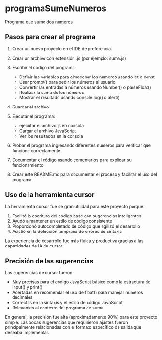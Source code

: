 # programaSumeNumeros
Programa que sume dos números

## Pasos para crear el programa

1. Crear un nuevo proyecto en el IDE de preferencia.

2. Crear un archivo con extensión .js (por ejemplo: suma.js)

3. Escribir el código del programa:
   - Definir las variables para almacenar los números usando let o const
   - Usar prompt() para pedir los números al usuario
   - Convertir las entradas a números usando Number() o parseFloat()
   - Realizar la suma de los números
   - Mostrar el resultado usando console.log() o alert()

4. Guardar el archivo

5. Ejecutar el programa:
   - ejecutar el archivo js en consola
   - Cargar el archivo JavaScript
   - Ver los resultados en la consola

6. Probar el programa ingresando diferentes números para verificar que funcione correctamente

7. Documentar el código usando comentarios para explicar su funcionamiento

8. Crear este README.md para documentar el proceso y facilitar el uso del programa

## Uso de la herramienta cursor

La herramienta cursor fue de gran utilidad para este proyecto porque:
1. Facilitó la escritura del código base con sugerencias inteligentes
2. Ayudó a mantener un estilo de código consistente
3. Proporcionó autocompletado de código que agilizó el desarrollo
4. Asistió en la detección temprana de errores de sintaxis

La experiencia de desarrollo fue más fluida y productiva gracias a las capacidades de IA de cursor.

## Precisión de las sugerencias

Las sugerencias de cursor fueron:
- Muy precisas para el código JavaScript básico como la estructura de input() y print()
- Acertadas en recomendar el uso de float() para manejar números decimales
- Correctas en la sintaxis y el estilo de código JavaScript
- Relevantes al contexto del programa de suma

En general, la precisión fue alta (aproximadamente 90%) para este proyecto simple. Las pocas sugerencias que requirieron ajustes fueron principalmente relacionadas con el formato específico de salida que deseaba implementar.


